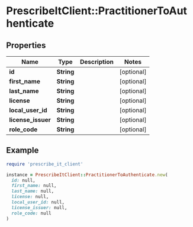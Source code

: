 # PrescribeItClient::PractitionerToAuthenticate

## Properties

| Name | Type | Description | Notes |
| ---- | ---- | ----------- | ----- |
| **id** | **String** |  | [optional] |
| **first_name** | **String** |  | [optional] |
| **last_name** | **String** |  | [optional] |
| **license** | **String** |  | [optional] |
| **local_user_id** | **String** |  | [optional] |
| **license_issuer** | **String** |  | [optional] |
| **role_code** | **String** |  | [optional] |

## Example

```ruby
require 'prescribe_it_client'

instance = PrescribeItClient::PractitionerToAuthenticate.new(
  id: null,
  first_name: null,
  last_name: null,
  license: null,
  local_user_id: null,
  license_issuer: null,
  role_code: null
)
```

